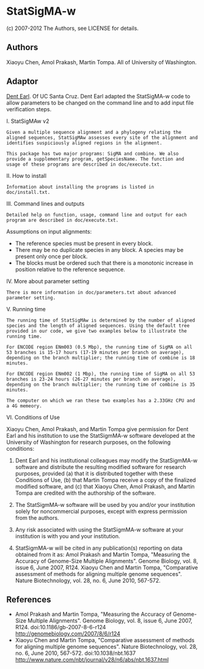 # StatSigMA-w
(c) 2007-2012 The Authors, see LICENSE for details.

## Authors
Xiaoyu Chen, Amol Prakash, Martin Tompa. All of University of Washington.

## Adaptor
[Dent Earl](https://github.com/dentearl/). Of UC Santa Cruz. Dent Earl adapted the StatSigMA-w code to allow parameters to be changed on the command line and to add input file verification steps.

I. StatSigMAw v2 

    Given a multiple sequence alignment and a phylogeny relating the aligned sequences, StatSigMAw assesses every site of the alignment and identifies suspiciously aligned regions in the alignment. 

    This package has two major programs: SigMA and combine. We also provide a supplementary program, getSpeciesName. The function and usage of these programs are described in doc/execute.txt.

II. How to install

    Information about installing the programs is listed in doc/install.txt.

III. Command lines and outputs

    Detailed help on function, usage, command line and output for each program are described in doc/execute.txt.

Assumptions on input alignments:
* The reference species must be present in every block.
* There may be no duplicate species in any block. A species may be present only once per block.
* The blocks must be ordered such that there is a monotonic increase in position relative to the reference sequence.

IV. More about parameter setting

    There is more information in doc/parameters.txt about advanced parameter setting.


V. Running time

    The running time of StatSigMAw is determined by the number of aligned species and the length of aligned sequences. Using the default tree provided in our code, we give two examples below to illustrate the running time.

    For ENCODE region ENm003 (0.5 Mbp), the running time of SigMA on all 53 branches is 15-17 hours (17-19 minutes per branch on average), depending on the branch multiplier; the running time of combine is 18 minutes. 

    For ENCODE region ENm002 (1 Mbp), the running time of SigMA on all 53 branches is 23-24 hours (26-27 minutes per branch on average), depending on the branch multiplier; the running time of combine is 35 minutes.

    The computer on which we ran these two examples has a 2.33GHz CPU and a 4G memeory. 

VI. Conditions of Use

   Xiaoyu Chen, Amol Prakash, and Martin Tompa give permission for Dent Earl and his institution to use the StatSigmMA-w software developed at the University of Washington for research purposes, on the following conditions:

   1. Dent Earl and his institutional colleagues may modify the StatSigmMA-w software and distribute the resulting modified software for research purposes, provided (a) that it is distributed together with these Conditions of Use, (b) that Martin Tompa receive a copy of the finalized modified software, and (c) that Xiaoyu Chen, Amol Prakash, and Martin Tompa are credited with the authorship of the software.

   2. The StatSigmMA-w software will be used by you and/or your institution solely for noncommercial purposes, except with express permission from the authors.

   3. Any risk associated with using the StatSigmMA-w software at your institution is with you and your institution.

   4. StatSigmMA-w will be cited in any publication(s) reporting on data obtained from it as:
      Amol Prakash and Martin Tompa, "Measuring the Accuracy of Genome-Size Multiple Alignments". Genome Biology, vol. 8, issue 6, June 2007, R124.
      Xiaoyu Chen and Martin Tompa, "Comparative assessment of methods for aligning multiple genome sequences". Nature Biotechnology, vol. 28, no. 6, June 2010, 567-572.

## References
* Amol Prakash and Martin Tompa, "Measuring the Accuracy of Genome-Size Multiple Alignments". Genome Biology, vol. 8, issue 6, June 2007, R124. doi:10.1186/gb-2007-8-6-r124 http://genomebiology.com/2007/8/6/r124
* Xiaoyu Chen and Martin Tompa, "Comparative assessment of methods for aligning multiple genome sequences". Nature Biotechnology, vol. 28, no. 6, June 2010, 567-572. doi:10.1038/nbt.1637 http://www.nature.com/nbt/journal/v28/n6/abs/nbt.1637.html
